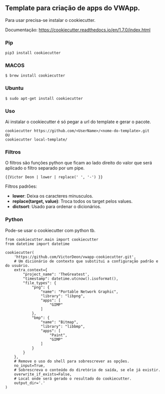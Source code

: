 ## Template para criação de apps do VWApp.

Para usar precisa-se instalar o cookiecutter.

Documentação: https://cookiecutter.readthedocs.io/en/1.7.0/index.html

### Pip

```
pip3 install cookiecutter
```

### MACOS

```
$ brew install cookiecutter
```

### Ubuntu

```
$ sudo apt-get install cookiecutter
```

### Uso

Ai instalar o cookiecutter é só pegar a url do template e gerar o pacote.

```
cookiecutter https://github.com/<UserName>/<nome-do-template>.git
OU
cookiecutter local-template/
```

### Filtros

O filtros são funções python que ficam ao lado direito do valor que será aplicado o filtro separado por um pipe.

```
{{Victor Deon | lower | replace(' ', '-') }}
```

Filtros padrões:

* **lower**: Deixa os caracteres minusculos.
* **replace(target, value)**: Troca todos os target pelos values.
* **dictsort**: Usado para ordenar o dicionários.

### Python

Pode-se usar o cookiecutter com python tb.

```
from cookiecutter.main import cookiecutter
from datetime import datetime

cookiecutter(
    'https://github.com/VictorDeon/vwapp-cookiecutter.git',
    # Um dicionário de contexto que substitui a configuração padrão e do usuário.
    extra_context={
        "project_name": 'TheGreatest',
        "timestamp": datetime.utcnow().isoformat(),
        "file_types": {
            "png": {
                "name": "Portable Network Graphic",
                "library": "libpng",
                "apps": [
                    "GIMP"
                ]
            },
            "bmp": {
                "name": "Bitmap",
                "library": "libbmp",
                "apps": [
                    "Paint",
                    "GIMP"
                ]
            }
        }
    },
    # Remove o uso do shell para sobrescrever as opções.
    no_input=True,
    # Sobrescreva o conteúdo do diretório de saída, se ele já existir.
    overwrite_if_exists=False,
    # Local onde será gerado o resultado do cookiecutter.
    output_dir='.'
)
```